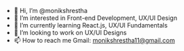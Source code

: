 - 👋 Hi, I’m @monikshrestha
- 👀 I’m interested in Front-end Development, UX/UI Design
- 🌱 I’m currently learning React.js, UX/UI Fundamentals
- 💞️ I’m looking to work on UX/UI Designs
- 📫 How to reach me Gmail: monikshrestha11@gmail.com

